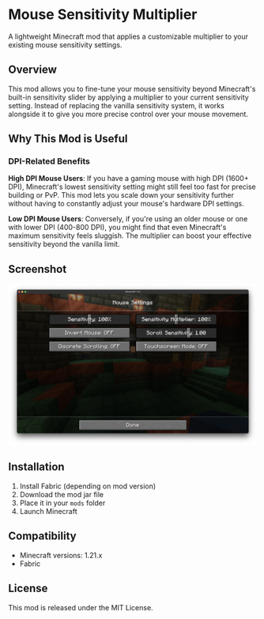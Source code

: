 # Mouse Sensitivity Multiplier

A lightweight Minecraft mod that applies a customizable multiplier to your existing mouse sensitivity settings.

## Overview

This mod allows you to fine-tune your mouse sensitivity beyond Minecraft's built-in sensitivity slider by applying a multiplier to your current sensitivity setting. Instead of replacing the vanilla sensitivity system, it works alongside it to give you more precise control over your mouse movement.

## Why This Mod is Useful

### DPI-Related Benefits

**High DPI Mouse Users**: If you have a gaming mouse with high DPI (1600+ DPI), Minecraft's lowest sensitivity setting might still feel too fast for precise building or PvP. This mod lets you scale down your sensitivity further without having to constantly adjust your mouse's hardware DPI settings.

**Low DPI Mouse Users**: Conversely, if you're using an older mouse or one with lower DPI (400-800 DPI), you might find that even Minecraft's maximum sensitivity feels sluggish. The multiplier can boost your effective sensitivity beyond the vanilla limit.

## Screenshot

![option menu](assets/screenshot.png)

## Installation

1. Install Fabric (depending on mod version)
2. Download the mod jar file
3. Place it in your `mods` folder
4. Launch Minecraft

## Compatibility

- Minecraft versions: 1.21.x
- Fabric

## License

This mod is released under the MIT License.